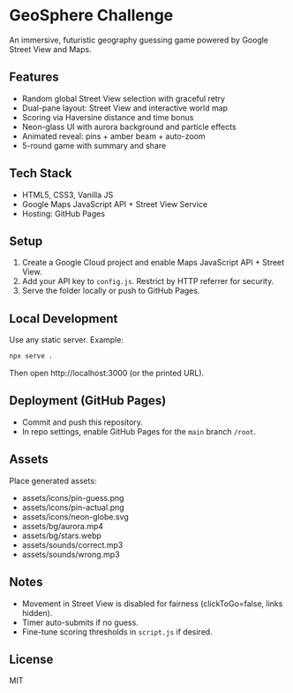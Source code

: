 # GeoSphere Challenge

An immersive, futuristic geography guessing game powered by Google Street View and Maps.

## Features
- Random global Street View selection with graceful retry
- Dual-pane layout: Street View and interactive world map
- Scoring via Haversine distance and time bonus
- Neon-glass UI with aurora background and particle effects
- Animated reveal: pins + amber beam + auto-zoom
- 5-round game with summary and share

## Tech Stack
- HTML5, CSS3, Vanilla JS
- Google Maps JavaScript API + Street View Service
- Hosting: GitHub Pages

## Setup
1. Create a Google Cloud project and enable Maps JavaScript API + Street View.
2. Add your API key to `config.js`. Restrict by HTTP referrer for security.
3. Serve the folder locally or push to GitHub Pages.

## Local Development
Use any static server. Example:

```bash
npx serve .
```

Then open http://localhost:3000 (or the printed URL).

## Deployment (GitHub Pages)
- Commit and push this repository.
- In repo settings, enable GitHub Pages for the `main` branch `/root`.

## Assets
Place generated assets:
- assets/icons/pin-guess.png
- assets/icons/pin-actual.png
- assets/icons/neon-globe.svg
- assets/bg/aurora.mp4
- assets/bg/stars.webp
- assets/sounds/correct.mp3
- assets/sounds/wrong.mp3

## Notes
- Movement in Street View is disabled for fairness (clickToGo=false, links hidden).
- Timer auto-submits if no guess.
- Fine-tune scoring thresholds in `script.js` if desired.

## License
MIT